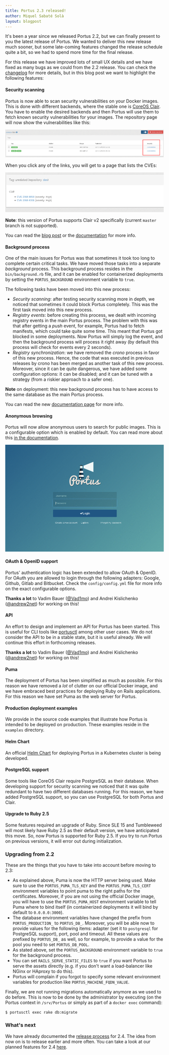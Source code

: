 ```yaml
---
title: Portus 2.3 released!
author: Miquel Sabaté Solà
layout: blogpost
---
```


It's been a year since we released Portus 2.2, but we can finally present to you
the latest release of Portus. We wanted to deliver this new release much sooner,
but some late-coming features changed the release schedule quite a bit, so we
had to spend more time for the final release.

For this release we have improved lots of small UX details and we have fixed as
many bugs as we could from the 2.2 release. You can check the
[changelog](https://github.com/SUSE/Portus/blob/master/CHANGELOG.md) for more
details, but in this blog post we want to highlight the following features:

#### Security scanning

Portus is now able to scan security vulnerabilities on your Docker images. This
is done with different backends, where the stable one is [CoreOS
Clair](https://github.com/coreos/clair). You have to enable the desired backends
and then Portus will use them to fetch known security vulnerabilities for your
images. The repository page will now show the vulnerabilities like this:

![Repository page with vulnerabilities highlighted](/images/docs/security.png)

When you click any of the links, you will get to a page that lists the CVEs:

![Tag page with Clair vulnerabilities](/images/docs/tag-vulnerabilities.png)

**Note**: this version of Portus supports Clair v2 specifically (current
`master` branch is not supported).

You can read the [blog
post](http://port.us.org/2017/07/19/security-scanning.html) or the
[documentation](/features/6_security_scanning.html) for more info.

#### Background process

One of the main issues for Portus was that sometimes it took too long to
complete certain critical tasks. We have moved those tasks into a separate
*background* process. This background process resides in the `bin/background.rb`
file, and it can be enabled for containerized deployments by setting the
`PORTUS_BACKGROUND` environment variable to `true`.

The following tasks have been moved into this new process:

- *Security scanning*: after testing security scanning more in depth, we noticed
  that sometimes it could block Portus completely. This was the first task moved
  into this new process.
- *Registry events*: before creating this process, we dealt with incoming
  registry events in the main Portus process. The problem with this was that
  after getting a *push* event, for example, Portus had to fetch manifests,
  which could take quite some time. This meant that Portus got blocked in some
  deployments. Now Portus will simply log the event, and then the background
  process will process it right away (by default this process will check for
  events every 2 seconds).
- *Registry synchronization*: we have removed the *crono* process in favor of
  this new process. Hence, the code that was executed in previous releases by
  crono has been merged as another task of this new process. Moreover, since it
  can be quite dangerous, we have added some configuration options: it can be
  disabled; and it can be tuned with a strategy (from a riskier approach to a
  safer one).

**Note** on deployment: this new background process has to have access to the
same database as the main Portus process.

You can read the new [documentation page](/docs/background.html) for more info.

#### Anonymous browsing

Portus will now allow anonymous users to search for public images. This is a
configurable option which is enabled by default. You can read more about this
[in the documentation](http://port.us.org/features/anonymous_browsing.html).

![Explore](/images/docs/explore.gif)

#### OAuth & OpenID support

Portus' authentication logic has been extended to allow OAuth & OpenID. For
OAuth you are allowed to login through the following adapters: Google, Github,
Gitlab and Bitbucket. Check the `config/config.yml` file for more info on the
exact configurable options.

**Thanks a lot** to Vadim Bauer ([@Vad1mo](https://github.com/Vad1mo)) and
Andrei Kislichenko ([@andrew2net](https://github.com/andrew2net)) for working on
this!

#### API

An effort to design and implement an API for Portus has been started. This is
useful for CLI tools like [portusctl](https://github.com/openSUSE/portusctl)
among other user cases. We do not consider the API to be in a stable state, but
it is useful already. We will continue this effort in forthcoming
releases.

**Thanks a lot** to Vadim Bauer ([@Vad1mo](https://github.com/Vad1mo)) and
Andrei Kislichenko ([@andrew2net](https://github.com/andrew2net)) for working on
this!

#### Puma

The deployment of Portus has been simplified as much as possible. For this
reason we have removed a *lot* of clutter on our official Docker image, and we
have embraced best practices for deploying Ruby on Rails applications. For this
reason we have set Puma as the web server for Portus.

#### Production deployment examples

We provide in the source code examples that illustrate how Portus is intended to
be deployed on production. These examples reside in the `examples`
directory.

#### Helm Chart

An official [Helm
Chart](https://github.com/kubic-project/caasp-services/tree/master/contrib/helm-charts/portus)
for deploying Portus in a Kubernetes cluster is being developed.

#### PostgreSQL support

Some tools like CoreOS Clair require PostgreSQL as their database. When
developing support for security scanning we noticed that it was quite redundant
to have two different databases running. For this reason, we have added
PostgreSQL support, so you can use PostgreSQL for both Portus and Clair.

#### Upgrade to Ruby 2.5

Some features required an upgrade of Ruby. Since SLE 15 and Tumbleweed will most
likely have Ruby 2.5 as their default version, we have anticipated this
move. So, now Portus is supported for Ruby 2.5. If you try to run Portus on
previous versions, it will error out during initialization.

### Upgrading from 2.2

These are the things that you have to take into account before moving to 2.3:

- As explained above, Puma is now the HTTP server being used. Make sure to use
  the `PORTUS_PUMA_TLS_KEY` and the `PORTUS_PUMA_TLS_CERT` environment variables
  to point puma to the right paths for the certificates. Moreover, if you are
  not using the official Docker image, you will have to use the
  `PORTUS_PUMA_HOST` environment variable to tell Puma where to bind itself (in
  containerized deployments it will bind by default to `0.0.0.0:3000`).
- The database environment variables have changed the prefix from
  `PORTUS_PRODUCTION_` to `PORTUS_DB_`. Moreover, you will be able now to
  provide values for the following items: adapter (set it to `postgresql` for
  PostgreSQL support), port, pool and timeout. All these values are prefixed by
  `PORTUS_DB_` as well, so for example, to provide a value for the pool you need
  to set `PORTUS_DB_POOL`.
- As stated above, set the `PORTUS_BACKGROUND` environment variable to `true` for
  the background process.
- You can set `RAILS_SERVE_STATIC_FILES` to `true` if you want Portus to serve the
  assets directly (e.g. if you don't want a load-balancer like NGinx or HAproxy
  to do this).
- Portus will complain if you forgot to specify some relevant environment
  variables for production like `PORTUS_MACHINE_FQDN_VALUE`.

Finally, we are not running migrations automatically anymore as we used to do
before. This is now to be done by the administrator by executing (on the Portus
context in `/srv/Portus` or simply as part of a `docker exec` command):

```
$ portusctl exec rake db:migrate
```

### What's next

We have already documented the [release process](/docs/release-schedule.html)
for 2.4. The idea from now on is to release earlier and more often. You can take
a look at our planned features for 2.4
[here](https://github.com/SUSE/Portus/milestone/17).
